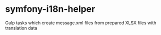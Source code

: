 # symfony-i18n-helper
Gulp tasks which create message.xml files from prepared XLSX files with translation data
